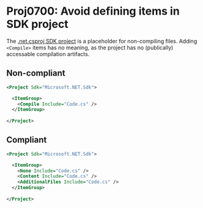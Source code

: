 # Proj0700: Avoid defining <Compile> items in SDK project
The [.net.csproj SDK project](../general/sdk.md) is a placeholder for
non-compiling files. Adding `<Compile>` items has no meaning, as the
project has no (publically) accessable compilation artifacts.

## Non-compliant
``` XML
<Project Sdk="Microsoft.NET.Sdk">

  <ItemGroup>
    <Compile Include="Code.cs" />
  </ItemGroup>
  
</Project>
```

## Compliant
``` XML
<Project Sdk="Microsoft.NET.Sdk">

  <ItemGroup>
    <None Include="Code.cs" />
	<Content Include="Code.cs" />
	<AdditionalFiles Include="Code.cs" />
  </ItemGroup>
  
</Project>
```
